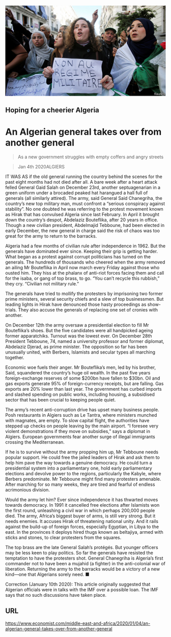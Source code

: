 ![](./images/20200104_MAP502.jpg)

## Hoping for a cheerier Algeria

# An Algerian general takes over from another general

> As a new government struggles with empty coffers and angry streets

> Jan 4th 2020ALGIERS

IT WAS AS if the old general running the country behind the scenes for the past eight months had not died after all. A bare week after a heart attack felled General Gaid Salah on December 23rd, another septuagenarian in a green uniform under a brocaded peaked hat harangued a hall full of generals (all similarly attired). The army, said General Said Chanegriha, the country’s new top military man, must confront a “serious conspiracy against stability”. No one doubted he was referring to the protest movement known as Hirak that has convulsed Algeria since last February. In April it brought down the country’s despot, Abdelaziz Bouteflika, after 20 years in office. Though a new civilian president, Abdelmajid Tebboune, had been elected in early December, the new general in charge said the risk of chaos was too great for the army to return to the barracks.

Algeria had a few months of civilian rule after independence in 1962. But the generals have dominated ever since. Keeping their grip is getting harder. What began as a protest against corrupt politicians has turned on the generals. The hundreds of thousands who cheered when the army removed an ailing Mr Bouteflika in April now march every Friday against those who ousted him. They hiss at the phalanx of anti-riot forces facing them and call for the isaba, or gang of top brass, to go. “You can’t recycle this rubbish,” they cry. “Civilian not military rule.”

The generals have tried to mollify the protesters by imprisoning two former prime ministers, several security chiefs and a slew of top businessmen. But leading lights in Hirak have denounced those hasty proceedings as show-trials. They also accuse the generals of replacing one set of cronies with another.

On December 12th the army oversaw a presidential election to fill Mr Bouteflika’s shoes. But the five candidates were all handpicked ageing former apparatchiks. Turnout was the lowest ever. On December 28th President Tebboune, 74, named a university professor and former diplomat, Abdelaziz Djerad, as prime minister. The opposition so far has been unusually united, with Berbers, Islamists and secular types all marching together.

Economic woe fuels their anger. Mr Bouteflika’s men, led by his brother, Said, squandered the country’s huge oil wealth. In the past five years foreign-exchange reserves of some $200bn have fallen to $30bn. Oil and gas exports generate 95% of foreign-currency receipts, but are falling. Gas exports are 20% lower than last year. The government has curbed imports and slashed spending on public works, including housing, a subsidised sector that has been crucial to keeping people quiet.

The army’s recent anti-corruption drive has upset many business people. Posh restaurants in Algiers such as Le Tantra, where ministers munched with magnates, are empty. To slow capital flight, the authorities have stepped up checks on people leaving by the main airport. “I foresee very violent demonstrations if they move on subsidies,” says a diplomat in Algiers. European governments fear another surge of illegal immigrants crossing the Mediterranean.

If he is to survive without the army propping him up, Mr Tebboune needs popular support. He could free the jailed leaders of Hirak and ask them to help him pave the way towards a genuine democracy. He could turn a presidential system into a parliamentary one, hold early parliamentary elections and devolve power to the regions, particularly the Kabyle, where Berbers predominate. Mr Tebboune might find many protesters amenable. After marching for so many weeks, they are tired and fearful of endless acrimonious division.

Would the army let him? Ever since independence it has thwarted moves towards democracy. In 1991 it cancelled free elections after Islamists won the first round, unleashing a civil war in which perhaps 200,000 people died. The army, Africa’s biggest buyer of arms, is still very strong. But it needs enemies. It accuses Hirak of threatening national unity. And it rails against the build-up of foreign forces, especially Egyptian, in Libya to the east. In the provinces it deploys hired thugs known as beltajiya, armed with sticks and stones, to clear protesters from the squares.

The top brass are the late General Salah’s protégés. But younger officers may be less keen to play politics. So far the generals have resisted the temptation to have the protesters shot. General Chanegriha is Algeria’s first commander not to have been a mujahid (a fighter) in the anti-colonial war of liberation. Returning the army to the barracks would be a victory of a new kind—one that Algerians sorely need. ■

Correction (January 10th 2020): This article originally suggested that Algerian officials were in talks with the IMF over a possible loan. The IMF says that no such discussions have taken place.

## URL

https://www.economist.com/middle-east-and-africa/2020/01/04/an-algerian-general-takes-over-from-another-general
